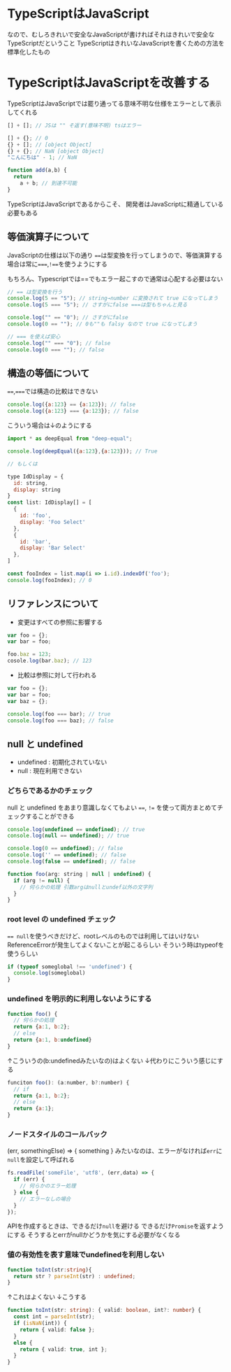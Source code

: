 # TypeScriptはJavaScript

なので、むしろきれいで安全なJavaScriptが書ければそれはきれいで安全なTypeScriptだということ
TypeScriptはきれいなJavaScriptを書くための方法を標準化したもの

# TypeScriptはJavaScriptを改善する

TypeScriptはJavaScriptでは罷り通ってる意味不明な仕様をエラーとして表示してくれる

```ts
[] + []; // JSは "" そ返す(意味不明) tsはエラー

[] + {}; // 0
{} + []; // [object Object]
{} + {}; // NaN [object Object]
"こんにちは" - 1; // NaN

function add(a,b) {
  return
    a + b; // 到達不可能
}
```

TypeScriptはJavaScriptであるからこそ、
開発者はJavaScriptに精通している必要もある

## 等価演算子について

JavaScriptの仕様は以下の通り
`==`は型変換を行ってしまうので、等価演算する場合は常に`===`,`!==`を使うようにする

もちろん、Typescriptでは==でもエラー起こすので通常は心配する必要はない

```js
// == は型変換を行う
console.log(5 == "5"); // string→number に変換されて true になってしまう
console.log(5 === "5"); // さすがにfalse ===は型もちゃんと見る

console.log("" == "0"); // さすがにfalse
console.log(0 == ""); // 0も""も falsy なので true になってしまう

// === を使えば安心
console.log("" === "0"); // false
console.log(0 === ""); // false
```

## 構造の等価について

`==`,`===`では構造の比較はできない

```js
console.log({a:123} == {a:123}); // false
console.log({a:123} === {a:123}); // false
```

こういう場合は↓のようにする

```js
import * as deepEqual from "deep-equal";

console.log(deepEqual({a:123},{a:123})); // True

// もしくは

type IdDisplay = {
  id: string,
  display: string
}
const list: IdDisplay[] = [
  {
    id: 'foo',
    display: 'Foo Select'
  },
  {
    id: 'bar',
    display: 'Bar Select'
  },
]

const fooIndex = list.map(i => i.id).indexOf('foo');
console.log(fooIndex); // 0
```

## リファレンスについて

- 変更はすべての参照に影響する

```js
var foo = {};
var bar = foo;

foo.baz = 123;
cosole.log(bar.baz); // 123
```

- 比較は参照に対して行われる

```js
var foo = {};
var bar = foo;
var baz = {};

console.log(foo === bar); // true
console.log(foo === baz); // false
```

## null と undefined

- undefined : 初期化されていない
- null : 現在利用できない

### どちらであるかのチェック

null と undefined をあまり意識しなくてもよい
`==`, `!=` を使って両方まとめてチェックすることができる

```js
console.log(undefined == undefined); // true
console.log(null == undefined); // true

console.log(0 == undefined); // false
console.log('' == undefined); // false
console.log(false == undefined); // false

function foo(arg: string | null | undefined) {
  if (arg != null) {
    // 何らかの処理 引数argはnullとundef以外の文字列
  }
}
```

### root level の undefined チェック

`== null`を使うべきだけど、rootレベルのものでは利用してはいけない
ReferenceErrorが発生してよくないことが起こるらしい
そういう時はtypeofを使うらしい

```js
if (typeof someglobal !== 'undefined') {
  console.log(someglobal)
}
```

### undefined を明示的に利用しないようにする

```js
function foo() {
  // 何らかの処理
  return {a:1, b:2};
  // else
  return {a:1, b:undefined}
}
```

↑こういうの(b:undefinedみたいなの)はよくない
↓代わりにこういう感じにする

```js
funciton foo(): (a:number, b?:number) {
  // if
  return {a:1, b:2};
  // else
  return {a:1};
}
```

### ノードスタイルのコールバック

(err, somethingElse) => { something } みたいなのは、エラーがなければ`err`に`null`を設定して呼ばれる

```js
fs.readFile('someFile', 'utf8', (err,data) => {
  if (err) {
    // 何らかのエラー処理
  } else {
    // エラーなしの場合
  }
});
```

APIを作成するときは、できるだけ`null`を避ける
できるだけ`Promise`を返すようにする
そうするとerrがnullかどうかを気にする必要がなくなる

### 値の有効性を表す意味でundefinedを利用しない

```ts
function toInt(str:string){
  return str ? parseInt(str) : undefined;
}
```

↑これはよくない
↓こうする

```ts
function toInt(str: string): { valid: boolean, int?: number} {
  const int = parseInt(str);
  if (isNaN(int)) {
    return { valid: false };
  }
  else {
    return { valid: true, int };
  }
}
```

